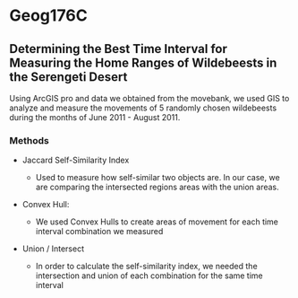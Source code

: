 # Geog176C
## Determining the Best Time Interval for Measuring the Home Ranges of Wildebeests in the Serengeti Desert

Using ArcGIS pro and data we obtained from the movebank, we used GIS to analyze and measure the movements of 5 randomly chosen wildebeests during the months of June 2011 - August 2011. 

### Methods
* Jaccard Self-Similarity Index
  * Used to measure how self-similar two objects are. In our case, we are comparing the intersected regions areas with the union areas. 

* Convex Hull:
  * We used Convex Hulls to create areas of movement for each time interval combination we measured

* Union / Intersect
  * In order to calculate the self-similarity index, we needed the intersection and union of each combination for the same time interval




